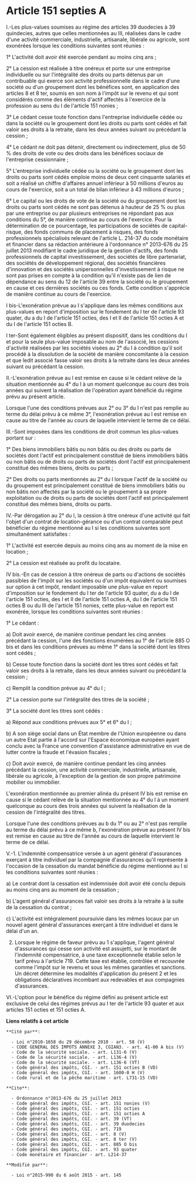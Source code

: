 # Article 151 septies A

I.-Les plus-values soumises au régime des articles 39 duodecies à 39 quindecies, autres que celles mentionnées au III,
réalisées dans le cadre d'une activité commerciale, industrielle, artisanale, libérale ou agricole, sont exonérées lorsque
les conditions suivantes sont réunies : 

1° L'activité doit avoir été exercée pendant au moins cinq ans ; 

2° La cession est réalisée à titre onéreux et porte sur une entreprise individuelle ou sur l'intégralité des droits ou parts
détenus par un contribuable qui exerce son activité professionnelle dans le cadre d'une société ou d'un groupement dont les
bénéfices sont, en application des articles 8 et 8 ter, soumis en son nom à l'impôt sur le revenu et qui sont considérés
comme des éléments d'actif affectés à l'exercice de la profession au sens du I de l'article 151 nonies ; 

3° Le cédant cesse toute fonction dans l'entreprise individuelle cédée ou dans la société ou le groupement dont les droits ou
parts sont cédés et fait valoir ses droits à la retraite, dans les deux années suivant ou précédant la cession ; 

4° Le cédant ne doit pas détenir, directement ou indirectement, plus de 50 % des droits de vote ou des droits dans les
bénéfices sociaux de l'entreprise cessionnaire ; 

5° L'entreprise individuelle cédée ou la société ou le groupement dont les droits ou parts sont cédés emploie moins de deux
cent cinquante salariés et soit a réalisé un chiffre d'affaires annuel inférieur à 50 millions d'euros au cours de
l'exercice, soit a un total de bilan inférieur à 43 millions d'euros ; 

6° Le capital ou les droits de vote de la société ou du groupement dont les droits ou parts sont cédés ne sont pas détenus à
hauteur de 25 % ou plus par une entreprise ou par plusieurs entreprises ne répondant pas aux conditions du 5°, de manière
continue au cours de l'exercice. Pour la détermination de ce pourcentage, les participations de sociétés de capital-risque,
des fonds communs de placement à risques, des fonds professionnels spécialisés relevant de l'article L. 214-37 du code
monétaire et financier dans sa rédaction antérieure à l'ordonnance n° 2013-676 du 25 juillet 2013 modifiant le cadre
juridique de la gestion d'actifs, des fonds professionnels de capital investissement, des sociétés de libre partenariat, des
sociétés de développement régional, des sociétés financières d'innovation et des sociétés unipersonnelles d'investissement à
risque ne sont pas prises en compte à la condition qu'il n'existe pas de lien de dépendance au sens du 12 de l'article 39
entre la société ou le groupement en cause et ces dernières sociétés ou ces fonds. Cette condition s'apprécie de manière
continue au cours de l'exercice. 

I bis-L'exonération prévue au I s'applique dans les mêmes conditions aux plus-values en report d'imposition sur le fondement
du I ter de l'article 93 quater, du a du I de l'article 151 octies, des I et II de l'article 151 octies A et du I de
l'article 151 octies B. 

I ter-Sont également éligibles au présent dispositif, dans les conditions du I et pour la seule plus-value imposable au nom
de l'associé, les cessions d'activité réalisées par les sociétés visées au 2° du I à condition qu'il soit procédé à la
dissolution de la société de manière concomitante à la cession et que ledit associé fasse valoir ses droits à la retraite
dans les deux années suivant ou précédant la cession. 

II.-L'exonération prévue au I est remise en cause si le cédant relève de la situation mentionnée au 4° du I à un moment
quelconque au cours des trois années qui suivent la réalisation de l'opération ayant bénéficié du régime prévu au présent
article. 

Lorsque l'une des conditions prévues aux 2° ou 3° du I n'est pas remplie au terme du délai prévu à ce même 3°, l'exonération
prévue au I est remise en cause au titre de l'année au cours de laquelle intervient le terme de ce délai. 

III.-Sont imposées dans les conditions de droit commun les plus-values portant sur : 

1° Des biens immobiliers bâtis ou non bâtis ou des droits ou parts de sociétés dont l'actif est principalement constitué de
biens immobiliers bâtis ou non bâtis ou de droits ou parts de sociétés dont l'actif est principalement constitué des mêmes
biens, droits ou parts ; 

2° Des droits ou parts mentionnés au 2° du I lorsque l'actif de la société ou du groupement est principalement constitué de
biens immobiliers bâtis ou non bâtis non affectés par la société ou le groupement à sa propre exploitation ou de droits ou
parts de sociétés dont l'actif est principalement constitué des mêmes biens, droits ou parts. 

IV.-Par dérogation au 2° du I, la cession à titre onéreux d'une activité qui fait l'objet d'un contrat de location-gérance ou
d'un contrat comparable peut bénéficier du régime mentionné au I si les conditions suivantes sont simultanément
satisfaites : 

1° L'activité est exercée depuis au moins cinq ans au moment de la mise en location ; 

2° La cession est réalisée au profit du locataire. 

IV bis.-En cas de cession à titre onéreux de parts ou d'actions de sociétés passibles de l'impôt sur les sociétés ou d'un
impôt équivalent ou soumises sur option à cet impôt, rendant imposable une plus-value en report d'imposition sur le fondement
du I ter de l'article 93 quater, du a du I de l'article 151 octies, des I et II de l'article 151 octies A, du I de l'article
151 octies B ou du III de l'article 151 nonies, cette plus-value en report est exonérée, lorsque les conditions suivantes
sont réunies : 

1° Le cédant : 

a) Doit avoir exercé, de manière continue pendant les cinq années précédant la cession, l'une des fonctions énumérées au 1°
de l'article 885 O bis et dans les conditions prévues au même 1° dans la société dont les titres sont cédés ; 

b) Cesse toute fonction dans la société dont les titres sont cédés et fait valoir ses droits à la retraite, dans les deux
années suivant ou précédant la cession ; 

c) Remplit la condition prévue au 4° du I ; 

2° La cession porte sur l'intégralité des titres de la société ; 

3° La société dont les titres sont cédés : 

a) Répond aux conditions prévues aux 5° et 6° du I ; 

b) A son siège social dans un État membre de l'Union européenne ou dans un autre Etat partie à l'accord sur l'Espace
économique européen ayant conclu avec la France une convention d'assistance administrative en vue de lutter contre la fraude
et l'évasion fiscales ; 

c) Doit avoir exercé, de manière continue pendant les cinq années précédant la cession, une activité commerciale,
industrielle, artisanale, libérale ou agricole, à l'exception de la gestion de son propre patrimoine mobilier ou immobilier. 

L'exonération mentionnée au premier alinéa du présent IV bis est remise en cause si le cédant relève de la situation
mentionnée au 4° du I à un moment quelconque au cours des trois années qui suivent la réalisation de la cession de
l'intégralité des titres. 

Lorsque l'une des conditions prévues au b du 1° ou au 2° n'est pas remplie au terme du délai prévu à ce même b, l'exonération
prévue au présent IV bis est remise en cause au titre de l'année au cours de laquelle intervient le terme de ce délai. 

V.-1. L'indemnité compensatrice versée à un agent général d'assurances exerçant à titre individuel par la compagnie
d'assurances qu'il représente à l'occasion de la cessation du mandat bénéficie du régime mentionné au I si les conditions
suivantes sont réunies : 

a) Le contrat dont la cessation est indemnisée doit avoir été conclu depuis au moins cinq ans au moment de la cessation ; 

b) L'agent général d'assurances fait valoir ses droits à la retraite à la suite de la cessation du contrat ; 

c) L'activité est intégralement poursuivie dans les mêmes locaux par un nouvel agent général d'assurances exerçant à titre
individuel et dans le délai d'un an. 

2. Lorsque le régime de faveur prévu au 1 s'applique, l'agent général d'assurances qui cesse son activité est assujetti, sur
le montant de l'indemnité compensatrice, à une taxe exceptionnelle établie selon le tarif prévu à l'article 719. Cette taxe
est établie, contrôlée et recouvrée comme l'impôt sur le revenu et sous les mêmes garanties et sanctions. Un décret détermine
les modalités d'application du présent 2 et les obligations déclaratives incombant aux redevables et aux compagnies
d'assurances. 

VI.-L'option pour le bénéfice du régime défini au présent article est exclusive de celui des régimes prévus au I ter de
l'article 93 quater et aux articles 151 octies et 151 octies A.

**Liens relatifs à cet article**

	**Cité par**:

	  - Loi n°2010-1658 du 29 décembre 2010 - art. 58 (V)
	  - CODE GENERAL DES IMPOTS ANNEXE 3, CGIAN3. - art. 41-00 A bis (V)
	  - Code de la sécurité sociale. - art. L131-6 (V)
	  - Code de la sécurité sociale. - art. L136-4 (V)
	  - Code de la sécurité sociale. - art. L136-6 (VT)
	  - Code général des impôts, CGI. - art. 151 octies B (VD)
	  - Code général des impôts, CGI. - art. 1600-0 H (V)
	  - Code rural et de la pêche maritime - art. L731-15 (VD)

	**Cite**:

	  - Ordonnance n°2013-676 du 25 juillet 2013
	  - Code général des impôts, CGI. - art. 151 nonies (V)
	  - Code général des impôts, CGI. - art. 151 octies
	  - Code général des impôts, CGI. - art. 151 octies A
	  - Code général des impôts, CGI. - art. 39 (VT)
	  - Code général des impôts, CGI. - art. 39 duodecies
	  - Code général des impôts, CGI. - art. 719
	  - Code général des impôts, CGI. - art. 8 (V)
	  - Code général des impôts, CGI. - art. 8 ter (V)
	  - Code général des impôts, CGI. - art. 885 O bis
	  - Code général des impôts, CGI. - art. 93 quater
	  - Code monétaire et financier - art. L214-37

	**Modifié par**:

	  - Loi n°2015-990 du 6 août 2015 - art. 145
